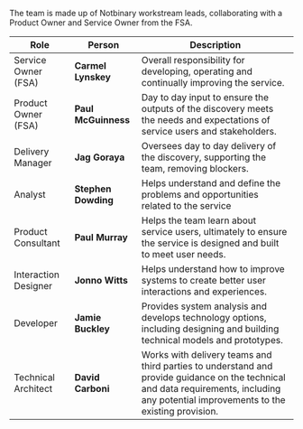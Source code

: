 The team is made up of Notbinary workstream leads, collaborating with a Product Owner and Service Owner from the FSA. 

Role | Person | Description 
--- | --- | --- 
Service Owner (FSA) | **Carmel Lynskey** | Overall responsibility for developing, operating and continually improving the service. 
Product Owner (FSA) | **Paul McGuinness** | Day to day input to ensure the outputs of the discovery meets the needs and expectations of service users and stakeholders. 
Delivery Manager | **Jag Goraya** | Oversees day to day delivery of the discovery, supporting the team, removing blockers. 
Analyst | **Stephen Dowding** | Helps understand and define the problems and opportunities related to the service 
Product Consultant | **Paul Murray** |  Helps the team learn about service users, ultimately to ensure the service is designed and built to meet user needs. 
Interaction Designer | **Jonno Witts** | Helps understand how to improve systems to create better user interactions and experiences. 
Developer | **Jamie Buckley** | Provides system analysis and develops technology options, including designing and building technical models and prototypes. 
Technical Architect | **David Carboni** | Works with delivery teams and third parties to understand and provide guidance on the technical and data requirements, including any potential improvements to the existing provision. 
